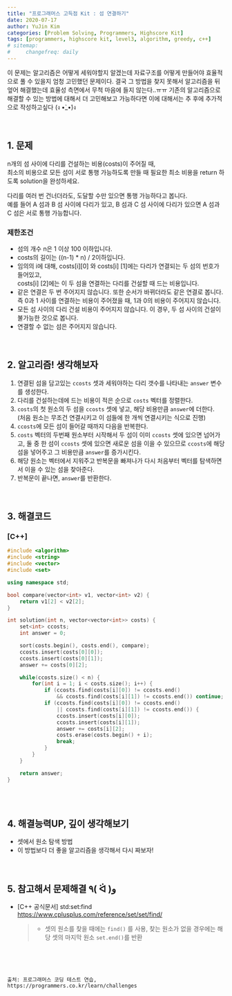 ```yaml
---
title: "프로그래머스 고득점 Kit : 섬 연결하기"
date: 2020-07-17
author: YuJin Kim
categories: [Problem Solving, Programmers, Highscore Kit]
tags: [programmers, highscore kit, level3, algorithm, greedy, c++]
# sitemap:
#     changefreq: daily
---
```


이 문제는 알고리즘은 어떻게 세워야할지 알겠는데 자료구조를 어떻게 만들어야 효율적으로 풀 수 있을지 엄청 고민했던 문제이다. 결국 그 방법을 찾지 못해서 알고리즘을 뒤엎어 해결했는데 효율성 측면에서 무척 마음에 들지 않는다..ㅠㅠ 기존의 알고리즘으로 해결할 수 있는 방법에 대해서 더 고민해보고 가능하다면 이에 대해서는 추 후에 추가적으로 작성하고싶다 (ง •̀\_•́)ง  
<br/>
<br/>

## 1. 문제

n개의 섬 사이에 다리를 건설하는 비용(costs)이 주어질 때,  
최소의 비용으로 모든 섬이 서로 통행 가능하도록 만들 때 필요한 최소 비용을 return 하도록 solution을 완성하세요.

다리를 여러 번 건너더라도, 도달할 수만 있으면 통행 가능하다고 봅니다.  
예를 들어 A 섬과 B 섬 사이에 다리가 있고, B 섬과 C 섬 사이에 다리가 있으면 A 섬과 C 섬은 서로 통행 가능합니다.

### 제한조건

- 섬의 개수 n은 1 이상 100 이하입니다.
- costs의 길이는 ((n-1) \* n) / 2이하입니다.
- 임의의 i에 대해, costs[i][0] 와 costs[i] [1]에는 다리가 연결되는 두 섬의 번호가 들어있고,  
  costs[i] [2]에는 이 두 섬을 연결하는 다리를 건설할 때 드는 비용입니다.
- 같은 연결은 두 번 주어지지 않습니다. 또한 순서가 바뀌더라도 같은 연결로 봅니다.  
  즉 0과 1 사이를 연결하는 비용이 주어졌을 때, 1과 0의 비용이 주어지지 않습니다.
- 모든 섬 사이의 다리 건설 비용이 주어지지 않습니다. 이 경우, 두 섬 사이의 건설이 불가능한 것으로 봅니다.
- 연결할 수 없는 섬은 주어지지 않습니다.
  <br/><br/><br/>

## 2. 알고리즘! 생각해보자

1. 연결된 섬을 담고있는 `ccosts` 셋과 세워야하는 다리 갯수를 나타내는 `answer` 변수를 생성한다.
2. 다리를 건설하는데에 드는 비용이 적은 순으로 `costs` 벡터를 정렬한다.
3. `costs`의 첫 원소의 두 섬을 `ccosts` 셋에 넣고, 해당 비용만큼 `answer`에 더한다.  
   (처음 원소는 무조건 연결시키고 이 섬들에 한 개씩 연결시키는 식으로 진행)
4. `ccosts`에 모든 섬이 들어갈 때까지 다음을 반복한다.
5. `costs` 벡터의 두번째 원소부터 시작해서 두 섬이 이미 `ccosts` 셋에 있으면 넘어가고, 둘 중 한 섬이 `ccosts` 셋에 있으면 새로운 섬을 이을 수 있으므로 `ccosts`에 해당 섬을 넣어주고 그 비용만큼 `answer`를 증가시킨다.
6. 해당 원소는 벡터에서 지워주고 반복문을 빠져나가 다시 처음부터 벡터를 탐색하면서 이을 수 있는 섬을 찾아준다.
7. 반복문이 끝나면, `answer`를 반환한다.  
   <br/><br/>

## 3. 해결코드

### [C++]

```c++
#include <algorithm>
#include <string>
#include <vector>
#include <set>

using namespace std;

bool compare(vector<int> v1, vector<int> v2) {
    return v1[2] < v2[2];
}

int solution(int n, vector<vector<int>> costs) {
    set<int> ccosts;
    int answer = 0;

    sort(costs.begin(), costs.end(), compare);
    ccosts.insert(costs[0][0]);
    ccosts.insert(costs[0][1]);
    answer += costs[0][2];

    while(ccosts.size() < n) {
        for(int i = 1; i < costs.size(); i++) {
            if (ccosts.find(costs[i][0]) != ccosts.end()
                && ccosts.find(costs[i][1]) != ccosts.end()) continue;
            if (ccosts.find(costs[i][0]) != ccosts.end()
                || ccosts.find(costs[i][1]) != ccosts.end()) {
                ccosts.insert(costs[i][0]);
                ccosts.insert(costs[i][1]);
                answer += costs[i][2];
                costs.erase(costs.begin() + i);
                break;
            }
        }
    }

    return answer;
}
```

<br/><br/>

## 4. 해결능력UP, 깊이 생각해보기

- 셋에서 원소 탐색 방법
- 이 방법보다 더 좋을 알고리즘을 생각해서 다시 짜보자!
  <br/><br/><br/>

## 5. 참고해서 문제해결 ٩( ᐛ )و

- [C++ 공식문서] std:set:find <https://www.cplusplus.com/reference/set/set/find/>
  > - 셋의 원소를 찾을 때에는 `find()` 를 사용, 찾는 원소가 없을 경우에는 해당 셋의 마지막 원소 `set.end()`를 반환

<br/><br/><br/>

```
출처: 프로그래머스 코딩 테스트 연습, https://programmers.co.kr/learn/challenges
```
